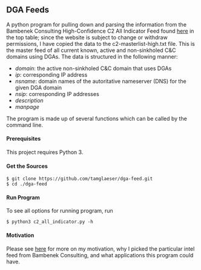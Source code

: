 ## DGA Feeds

A python program for pulling down and parsing the information from the Bambenek Consulting High-Confidence C2 All Indicator Feed found 
[here](https://osint.bambenekconsulting.com/feeds/) in the top table; since the website is subject to change or withdraw permissions, I have copied the data to the c2-masterlist-high.txt file. This is the master feed of all current known, active and non-sinkholed C&C domains using DGAs.
The data is structured in the following manner:
- *domain*: the active non-sinkholed C&C domain that uses DGAs
- *ip*: corresponding IP address
- *nsname*: domain names of the autoritative nameserver (DNS) for the given DGA domain
- *nsip*: corresponding IP addresses
- *description*
- *manpage*

The program is made up of several functions which can be called by the command line.

#### Prerequisites

This project requires Python 3.

#### Get the Sources

```
$ git clone https://github.com/tamglaeser/dga-feed.git
$ cd ./dga-feed
```

#### Run Program 

To see all options for running program, run
```
$ python3 c2_all_indicator.py -h
``` 

#### Motivation

Please see [here](./motivation.md) for more on my motivation, why I picked the particular intel feed from Bambenek Consulting, and what applications this program could have.
